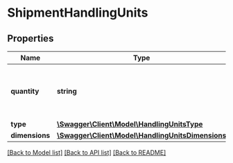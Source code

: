 # ShipmentHandlingUnits

## Properties
Name | Type | Description | Notes
------------ | ------------- | ------------- | -------------
**quantity** | **string** | Handling Unit Quantity for Density based Rating | 
**type** | [**\Swagger\Client\Model\HandlingUnitsType**](HandlingUnitsType.md) |  | 
**dimensions** | [**\Swagger\Client\Model\HandlingUnitsDimensions**](HandlingUnitsDimensions.md) |  | 

[[Back to Model list]](../../README.md#documentation-for-models) [[Back to API list]](../../README.md#documentation-for-api-endpoints) [[Back to README]](../../README.md)

